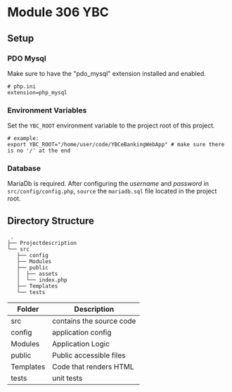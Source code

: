 # Module 306 YBC

## Setup

### PDO Mysql

Make sure to have the "pdo\_mysql" extension installed and enabled.

```
# php.ini
extension=php_mysql
```

### Environment Variables

Set the `YBC_ROOT` environment variable to the project root of this project.

```shell
# example:
export YBC_ROOT="/home/user/code/YBCeBankingWebApp" # make sure there is no '/' at the end
```

### Database

MariaDb is required. After configuring the _username_ and _password_ in
`src/config/config.php`, `source` the `mariadb.sql` file located in the project
root.

## Directory Structure

```
 .  
├── Projectdescription  
└── src  
   ├── config  
   ├── Modules  
   ├── public  
   │  ├── assets  
   │  └── index.php  
   ├── Templates  
   └── tests
```

Folder | Description
------ | -----------
src    | contains the source code
config | application config
Modules | Application Logic
public | Public accessible files
Templates | Code that renders HTML
tests  | unit tests
